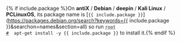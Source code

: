 {% if include.package %}On **antiX** / **Debian** / **deepin** / **Kali Linux** / **PCLinuxOS**, its package name is [`{{ include.package }}`](https://packages.debian.org/search?keywords={{ include.package }}&searchon=names&section=all) so run <code><span class = "coder"><abbr title="This command is to be run as root user; to enter root run the su command">root #</abbr></span> &nbsp;apt-get install -y {{ include.package }}</code> to install it.{% endif %}
